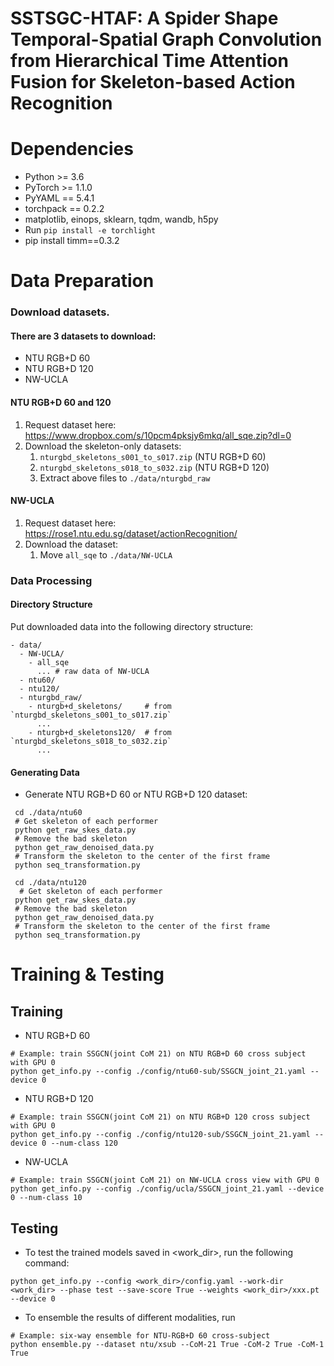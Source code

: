 # SSTSGC-HTAF: A Spider Shape Temporal-Spatial Graph Convolution from Hierarchical Time Attention Fusion for Skeleton-based Action Recognition


# Dependencies

- Python >= 3.6
- PyTorch >= 1.1.0
- PyYAML == 5.4.1 
- torchpack == 0.2.2
- matplotlib, einops, sklearn, tqdm, wandb, h5py
- Run `pip install -e torchlight` 
- pip install timm==0.3.2

# Data Preparation

### Download datasets.

#### There are 3 datasets to download:

- NTU RGB+D 60
- NTU RGB+D 120
- NW-UCLA

#### NTU RGB+D 60 and 120
1. Request dataset here: https://www.dropbox.com/s/10pcm4pksjy6mkq/all_sqe.zip?dl=0
2. Download the skeleton-only datasets:
   1. `nturgbd_skeletons_s001_to_s017.zip` (NTU RGB+D 60)
   2. `nturgbd_skeletons_s018_to_s032.zip` (NTU RGB+D 120)
   3. Extract above files to `./data/nturgbd_raw`


#### NW-UCLA
1. Request dataset here: https://rose1.ntu.edu.sg/dataset/actionRecognition/
2. Download the dataset:
   1. Move `all_sqe` to `./data/NW-UCLA`


### Data Processing

#### Directory Structure

Put downloaded data into the following directory structure:

```
- data/
  - NW-UCLA/
    - all_sqe
      ... # raw data of NW-UCLA
  - ntu60/
  - ntu120/
  - nturgbd_raw/
    - nturgb+d_skeletons/     # from `nturgbd_skeletons_s001_to_s017.zip`
      ...
    - nturgb+d_skeletons120/  # from `nturgbd_skeletons_s018_to_s032.zip`
      ...
```

#### Generating Data

- Generate NTU RGB+D 60 or NTU RGB+D 120 dataset:

```
 cd ./data/ntu60
 # Get skeleton of each performer
 python get_raw_skes_data.py
 # Remove the bad skeleton 
 python get_raw_denoised_data.py
 # Transform the skeleton to the center of the first frame
 python seq_transformation.py
 
 cd ./data/ntu120
  # Get skeleton of each performer
 python get_raw_skes_data.py
 # Remove the bad skeleton 
 python get_raw_denoised_data.py
 # Transform the skeleton to the center of the first frame
 python seq_transformation.py
```

# Training & Testing
## Training
- NTU RGB+D 60
```
# Example: train SSGCN(joint CoM 21) on NTU RGB+D 60 cross subject with GPU 0
python get_info.py --config ./config/ntu60-sub/SSGCN_joint_21.yaml --device 0
```

- NTU RGB+D 120
```
# Example: train SSGCN(joint CoM 21) on NTU RGB+D 120 cross subject with GPU 0
python get_info.py --config ./config/ntu120-sub/SSGCN_joint_21.yaml --device 0 --num-class 120
```

- NW-UCLA
```
# Example: train SSGCN(joint CoM 21) on NW-UCLA cross view with GPU 0
python get_info.py --config ./config/ucla/SSGCN_joint_21.yaml --device 0 --num-class 10
```

## Testing

- To test the trained models saved in <work_dir>, run the following command:

```
python get_info.py --config <work_dir>/config.yaml --work-dir <work_dir> --phase test --save-score True --weights <work_dir>/xxx.pt --device 0
```

- To ensemble the results of different modalities, run 
```
# Example: six-way ensemble for NTU-RGB+D 60 cross-subject
python ensemble.py --dataset ntu/xsub --CoM-21 True -CoM-2 True -CoM-1 True
```








